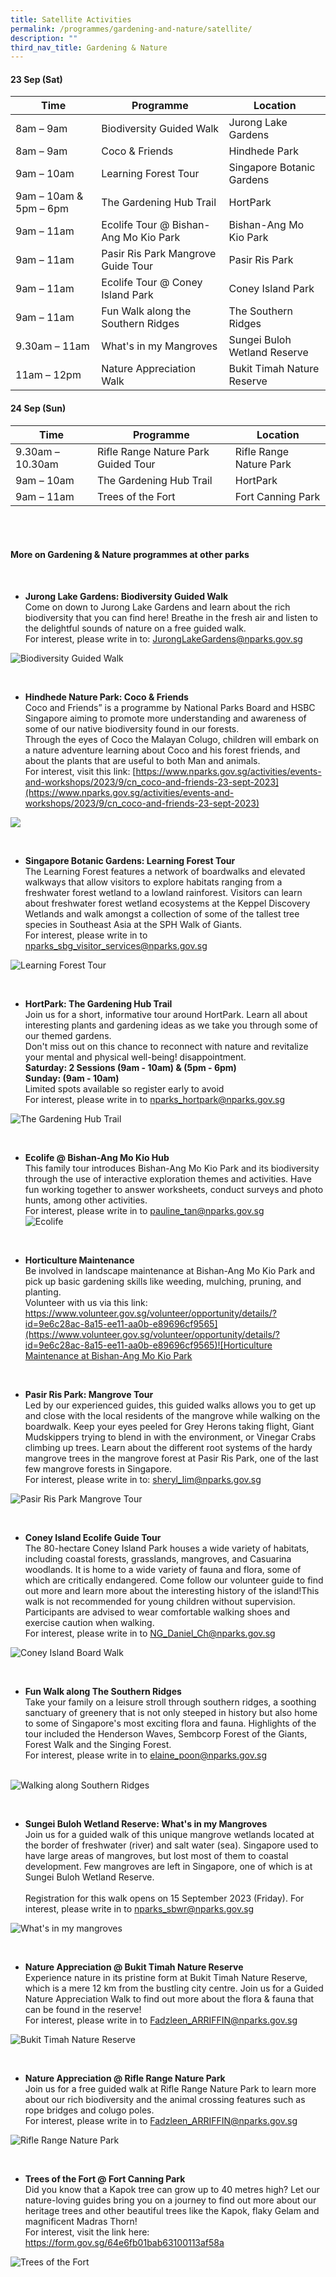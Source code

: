 ```yaml
---
title: Satellite Activities
permalink: /programmes/gardening-and-nature/satellite/
description: ""
third_nav_title: Gardening & Nature
---
```

#### 23 Sep (Sat) <br>

| Time | Programme | Location |
| -------- | -------- | -------- |
| 8am – 9am | Biodiversity Guided Walk | Jurong Lake Gardens |
| 8am – 9am | Coco &amp; Friends | Hindhede Park |
| 9am – 10am | Learning Forest Tour | Singapore Botanic Gardens |
| 9am – 10am &amp; 5pm – 6pm| The Gardening Hub Trail | HortPark |
| 9am – 11am | Ecolife Tour @ Bishan-Ang Mo Kio Park | Bishan-Ang Mo Kio Park |
| 9am – 11am | Pasir Ris Park Mangrove Guide Tour | Pasir Ris Park|
| 9am – 11am | Ecolife Tour @ Coney Island Park | Coney Island Park |
|9am – 11am | Fun Walk along the Southern Ridges | The Southern Ridges |
| 9.30am – 11am | What's in my Mangroves | Sungei Buloh Wetland Reserve |
| 11am – 12pm | Nature Appreciation Walk | Bukit Timah Nature Reserve |




#### 24 Sep (Sun)


| Time | Programme | Location |
| -------- | -------- | -------- |
| 9.30am – 10.30am | Rifle Range Nature Park Guided Tour | Rifle Range Nature Park |
| 9am – 10am | The Gardening Hub Trail | HortPark |
| 9am – 11am | Trees of the Fort| Fort Canning Park |

<br>
<br>

#### More on Gardening &amp; Nature programmes at other parks

<br>

* **Jurong Lake Gardens: Biodiversity Guided Walk**<br> Come on down to Jurong Lake Gardens and learn about the rich biodiversity that you can find here! Breathe in the fresh air and listen to the delightful sounds of nature on a free guided walk. <br>
For interest, please write in to: 
[JurongLakeGardens@nparks.gov.sg](JurongLakeGardens@nparks.gov.sg)

![Biodiversity Guided Walk](/images/biodiversity%20guided%20walk.jpeg)

<br>

* **Hindhede Nature Park: Coco &amp; Friends**<br> Coco and Friends” is a programme by National Parks Board and HSBC Singapore aiming to promote more understanding and awareness of some of our native biodiversity found in our forests. <br> Through the eyes of Coco the Malayan Colugo, children will embark on a nature adventure learning about Coco and his forest friends, and about the plants that are useful to both Man and animals.<br> For interest, visit this link: [https://www.nparks.gov.sg/activities/events-and-workshops/2023/9/cn_coco-and-friends-23-sept-2023](https://www.nparks.gov.sg/activities/events-and-workshops/2023/9/cn_coco-and-friends-23-sept-2023)

![](/images/coco%20&amp;%20friends.png)

<br>


* **Singapore Botanic Gardens: Learning Forest Tour**<br>The Learning Forest features a network of boardwalks and elevated walkways that allow visitors to explore habitats ranging from a freshwater forest wetland to a lowland rainforest. Visitors can learn about freshwater forest wetland ecosystems at the Keppel Discovery Wetlands and walk amongst a collection of some of the tallest tree species in Southeast Asia at the SPH Walk of Giants. <br> For interest, please write in to
[nparks_sbg_visitor_services@nparks.gov.sg](nparks_sbg_visitor_services@nparks.gov.sg)

![Learning Forest Tour](/images/learning%20forest%20tour%2002.jpeg)

<br>

* **HortPark: The Gardening Hub Trail**<br>Join us for a short, informative tour around HortPark. Learn all about interesting plants and gardening ideas as we take you through some of our themed gardens. <br> Don't miss out on this chance to reconnect with nature and revitalize your mental and physical well-being! disappointment. <br> **Saturday: 2 Sessions (9am - 10am) &amp; (5pm - 6pm)** <br> **Sunday: (9am - 10am)** <br> Limited spots available so register early to avoid 
<br> For interest, please write in to
[nparks_hortpark@nparks.gov.sg](nparks_hortpark@nparks.gov.sg)

![The Gardening Hub Trail](/images/the%20gardening%20hub%20trail.png)

<br>

* **Ecolife @ Bishan-Ang Mo Kio Hub**<br>This family tour introduces Bishan-Ang Mo Kio Park and its biodiversity through the use of interactive exploration themes and activities. Have fun working together to answer worksheets, conduct surveys and photo hunts, among other activities. <br> For interest, please write in to [pauline_tan@nparks.gov.sg](pauline_tan@nparks.gov.sg) <br>
![Ecolife](/images/ecolife%202.jpg)

<br>

* **Horticulture Maintenance**<br> Be involved in landscape maintenance at Bishan-Ang Mo Kio Park and pick up basic gardening skills like weeding, mulching, pruning, and planting. <br> Volunteer with us via this link: [https://www.volunteer.gov.sg/volunteer/opportunity/details/?id=9e6c28ac-8a15-ee11-aa0b-e89696cf9565](https://www.volunteer.gov.sg/volunteer/opportunity/details/?id=9e6c28ac-8a15-ee11-aa0b-e89696cf9565)![Horticulture Maintenance at Bishan-Ang Mo Kio Park](/images/horticulture%20maintenance%20-%20bamkp.PNG)


<br>

* **Pasir Ris Park: Mangrove Tour**<br>Led by our experienced guides, this guided walks allows you to get up and close with the local residents of the mangrove while walking on the boardwalk. Keep your eyes peeled for Grey Herons taking flight, Giant Mudskippers trying to blend in with the environment, or Vinegar Crabs climbing up trees. Learn about the different root systems of the hardy mangrove trees in the mangrove forest at Pasir Ris Park, one of the last few mangrove forests in Singapore. <br> For interest, please write in to:
[sheryl_lim@nparks.gov.sg](sheryl_lim@nparks.gov.sg)

![Pasir Ris Park Mangrove Tour](/images/prp%20mangrove%20guided%20walk.jpeg)

<br>

* **Coney Island Ecolife Guide Tour**<br>The 80-hectare Coney Island Park houses a wide variety of habitats, including coastal forests, grasslands, mangroves, and Casuarina woodlands. It is home to a wide variety of fauna and flora, some of which are critically endangered. Come follow our volunteer guide to find out more and learn more about the interesting history of the island!This walk is not recommended for young children without supervision. Participants are advised to wear comfortable walking shoes and exercise caution when walking. <br> For interest, please write in to [NG_Daniel_Ch@nparks.gov.sg](NG_Daniel_Ch@nparks.gov.sg)

![Coney Island Board Walk](/images/board%20walk%20at%20coney%20island%20park_creditnparks_480x320.jpeg)

<br>

* **Fun Walk along The Southern Ridges**<br>Take your family on a leisure stroll through southern ridges, a soothing sanctuary of greenery that is not only steeped in history but also home to some of Singapore's most exciting flora and fauna. Highlights of the tour included the Henderson Waves, Sembcorp Forest of the Giants, Forest Walk and the Singing Forest. <br> For interest, please write in to [elaine_poon@nparks.gov.sg](elaine_poon@nparks.gov.sg)
 
 <br> ![Walking along Southern Ridges](/images/bird%20watching%20along%20the%20southern%20ridges%20cropped.jpg)



<br>

* **Sungei Buloh Wetland Reserve: What's in my Mangroves**<br>Join us for a guided walk of this unique mangrove wetlands located at the border of freshwater (river) and salt water (sea). Singapore used to have large areas of mangroves, but lost most of them to coastal development. Few mangroves are left in Singapore, one of which is at Sungei Buloh Wetland Reserve. <br><br> Registration for this walk opens on 15 September 2023 (Friday). For interest, please write in to [nparks_sbwr@nparks.gov.sg](nparks_sbwr@nparks.gov.sg)

![What's in my mangroves](/images/sbwr%20what's%20in%20my%20mangrove.jpeg)

<br>

* **Nature Appreciation @ Bukit Timah Nature Reserve**<br> Experience nature in its pristine form at Bukit Timah Nature Reserve, which is a mere 12 km from the bustling city centre. Join us for a Guided Nature Appreciation Walk to find out more about the flora &amp; fauna that can be found in the reserve! <br> For interest, please write in to [Fadzleen_ARRIFFIN@nparks.gov.sg](Fadzleen_ARRIFFIN@nparks.gov.sg)

![Bukit Timah Nature Reserve](/images/btnr%20nature%20appreciation%20walk.jpeg)

<br>

* **Nature Appreciation @ Rifle Range Nature Park**<br>Join us for a free guided walk at Rifle Range Nature Park to learn more about our rich biodiversity and the animal crossing features such as rope bridges and colugo poles. <br> For interest, please write in to [Fadzleen_ARRIFFIN@nparks.gov.sg](Fadzleen_ARRIFFIN@nparks.gov.sg)

![Rifle Range Nature Park](/images/rrnp%20nature%20appreciation%20walk_2.jpeg)

<br>

* **Trees of the Fort @ Fort Canning Park**<br>Did you know that a Kapok tree can grow up to 40 metres high? Let our nature-loving guides bring you on a journey to find out more about our heritage trees and other beautiful trees like the Kapok, flaky Gelam and magnificent Madras Thorn! <br> For interest, visit the link here: [https://form.gov.sg/64e6fb01bab63100113af58a ](https://form.gov.sg/64e6fb01bab63100113af58a )

![Trees of the Fort](/images/trees%20of%20the%20fort.jpeg)

<br>

<br>

<br>
<br>